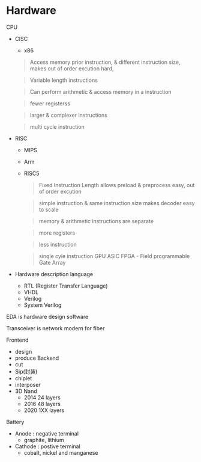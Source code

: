 # Hardware

CPU
  - CISC
    - x86
    > Access memory prior instruction, & different instruction size, makes out of order excution hard, 

    > Variable length instructions

    > Can perform arithmetic & access memory in a instruction

    > fewer registerss

    > larger & complexer instructions

    > multi cycle instruction
  - RISC
    - MIPS
    - Arm
    - RISC5
      > Fixed Instruction Length allows preload & preprocess easy, out of order excution 

      > simple instruction & same instruction size makes decoder easy to scale

      > memory & arithmetic instructions are separate

      > more registers

      > less instruction

      > single cyle instruction
GPU
ASIC
FPGA - Field programmable Gate Array
- Hardware description language
  - RTL (Register Transfer Language)
  - VHDL
  - Verilog
  - System Verilog

EDA is hardware design software

Transceiver is network modern for fiber

Frontend
  - design
  - produce
Backend
  - cut
  - Sip(封装)
  - chiplet
  - interposer
  - 3D Nand
    - 2014 24 layers
    - 2016 48 layers
    - 2020 1XX layers

Battery
- Anode : negative terminal
  - graphite, lithium
- Cathode : postive terminal
  - cobalt, nickel and manganese